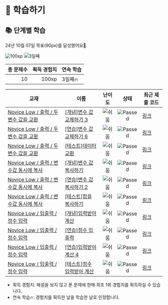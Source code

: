 # 📖 학습하기

## 📚 단계별 학습
24년 10월 07일 목표(90px)를 달성했어요🥳.

![100xp](https://img.shields.io/badge/EXP-100xp-%235cb85c.svg?for-the-badge)
![3일째](https://img.shields.io/badge/연속학습-3일째-%23E34F26.svg?for-the-badge)

|총 문제수|획득 경험치|연속 학습|
|---:|---:|---|
10|100xp|3일째🔥|

|교재|이름|난이도|상태|최근 제출 코드|
|---|---|:---:|:---:|---|
|[Novice Low / 출력 / 두 변수 값을 교환](https://www.codetree.ai/missions?missionId=4)|[[개념]변수 값 교체하기 3](https://www.codetree.ai/missions/4/problems/replacing-variable-values-3)|![쉬움][easy]|![Passed][passed]|[링크](https://github.com/sonhj0125/codetree-TILs/blob/main/241007/%EB%B3%80%EC%88%98%20%EA%B0%92%20%EA%B5%90%EC%B2%B4%ED%95%98%EA%B8%B0%203/replacing-variable-values-3.java)|
|[Novice Low / 출력 / 두 변수 값을 교환](https://www.codetree.ai/missions?missionId=4)|[[연습]변수 값 교체하기 6](https://www.codetree.ai/missions/4/problems/replacing-variable-values-6)|![쉬움][easy]|![Passed][passed]|[링크](https://github.com/sonhj0125/codetree-TILs/blob/main/241007/%EB%B3%80%EC%88%98%20%EA%B0%92%20%EA%B5%90%EC%B2%B4%ED%95%98%EA%B8%B0%206/replacing-variable-values-6.java)|
|[Novice Low / 출력 / 두 변수 값을 교환](https://www.codetree.ai/missions?missionId=4)|[[테스트]데이터 교환](https://www.codetree.ai/missions/4/problems/exchange-data)|![쉬움][easy]|![Passed][passed]|[링크](https://github.com/sonhj0125/codetree-TILs/blob/main/241007/%EB%8D%B0%EC%9D%B4%ED%84%B0%20%EA%B5%90%ED%99%98/exchange-data.java)|
|[Novice Low / 출력 / 변수값 동시에 복사](https://www.codetree.ai/missions?missionId=4)|[[개념]변수 값 복사하기](https://www.codetree.ai/missions/4/problems/copying-variable-values)|![쉬움][easy]|![Passed][passed]|[링크](https://github.com/sonhj0125/codetree-TILs/blob/main/241007/%EB%B3%80%EC%88%98%20%EA%B0%92%20%EB%B3%B5%EC%82%AC%ED%95%98%EA%B8%B0/copying-variable-values.java)|
|[Novice Low / 출력 / 변수값 동시에 복사](https://www.codetree.ai/missions?missionId=4)|[[연습]변수 값 복사하기 2](https://www.codetree.ai/missions/4/problems/copying-variable-values-2)|![쉬움][easy]|![Passed][passed]|[링크](https://github.com/sonhj0125/codetree-TILs/blob/main/241007/%EB%B3%80%EC%88%98%20%EA%B0%92%20%EB%B3%B5%EC%82%AC%ED%95%98%EA%B8%B0%202/copying-variable-values-2.java)|
|[Novice Low / 출력 / 변수값 동시에 복사](https://www.codetree.ai/missions?missionId=4)|[[테스트]합을 복사하기](https://www.codetree.ai/missions/4/problems/copy-the-sum)|![쉬움][easy]|![Passed][passed]|[링크](https://github.com/sonhj0125/codetree-TILs/blob/main/241007/%ED%95%A9%EC%9D%84%20%EB%B3%B5%EC%82%AC%ED%95%98%EA%B8%B0/copy-the-sum.java)|
|[Novice Low / 입출력 / 정수 입력](https://www.codetree.ai/missions?missionId=4)|[[개념]입력받아 계산](https://www.codetree.ai/missions/4/problems/input-calculate)|![쉬움][easy]|![Passed][passed]|[링크](https://github.com/sonhj0125/codetree-TILs/blob/main/241007/%EC%9E%85%EB%A0%A5%EB%B0%9B%EC%95%84%20%EA%B3%84%EC%82%B0/input-calculate.java)|
|[Novice Low / 입출력 / 정수 입력](https://www.codetree.ai/missions?missionId=4)|[[연습]점수 입출력](https://www.codetree.ai/missions/4/problems/enter-int-and-print-score)|![쉬움][easy]|![Passed][passed]|[링크](https://github.com/sonhj0125/codetree-TILs/blob/main/241007/%EC%A0%90%EC%88%98%20%EC%9E%85%EC%B6%9C%EB%A0%A5/enter-int-and-print-score.java)|
|[Novice Low / 입출력 / 정수 입력](https://www.codetree.ai/missions?missionId=4)|[[연습]입력받아 계산 4](https://www.codetree.ai/missions/4/problems/input-calculate-4)|![쉬움][easy]|![Passed][passed]|[링크](https://github.com/sonhj0125/codetree-TILs/blob/main/241007/%EC%9E%85%EB%A0%A5%EB%B0%9B%EC%95%84%20%EA%B3%84%EC%82%B0%204/input-calculate-4.java)|
|[Novice Low / 입출력 / 정수 입력](https://www.codetree.ai/missions?missionId=4)|[[테스트]정수 입력받아 계산](https://www.codetree.ai/missions/4/problems/calculation-by-inputting-an-integer)|![쉬움][easy]|![Passed][passed]|[링크](https://github.com/sonhj0125/codetree-TILs/blob/main/241007/%EC%A0%95%EC%88%98%20%EC%9E%85%EB%A0%A5%EB%B0%9B%EC%95%84%20%EA%B3%84%EC%82%B0/calculation-by-inputting-an-integer.java)|


* 획득 경험치: 해설을 보지 않고 푼 문제에 한해 최초 1회 경험치를 획득하실 수 있습니다.
* 연속 학습🔥: 경험치를 획득한 날을 학습한 날로 인정합니다.










[b5]: https://img.shields.io/badge/Bronze_5-%235D3E31.svg
[b4]: https://img.shields.io/badge/Bronze_4-%235D3E31.svg
[b3]: https://img.shields.io/badge/Bronze_3-%235D3E31.svg
[b2]: https://img.shields.io/badge/Bronze_2-%235D3E31.svg
[b1]: https://img.shields.io/badge/Bronze_1-%235D3E31.svg
[s5]: https://img.shields.io/badge/Silver_5-%23394960.svg
[s4]: https://img.shields.io/badge/Silver_4-%23394960.svg
[s3]: https://img.shields.io/badge/Silver_3-%23394960.svg
[s2]: https://img.shields.io/badge/Silver_2-%23394960.svg
[s1]: https://img.shields.io/badge/Silver_1-%23394960.svg
[g5]: https://img.shields.io/badge/Gold_5-%23FFC433.svg
[g4]: https://img.shields.io/badge/Gold_4-%23FFC433.svg
[g3]: https://img.shields.io/badge/Gold_3-%23FFC433.svg
[g2]: https://img.shields.io/badge/Gold_2-%23FFC433.svg
[g1]: https://img.shields.io/badge/Gold_1-%23FFC433.svg
[p5]: https://img.shields.io/badge/Platinum_5-%2376DDD8.svg
[p4]: https://img.shields.io/badge/Platinum_4-%2376DDD8.svg
[p3]: https://img.shields.io/badge/Platinum_3-%2376DDD8.svg
[p2]: https://img.shields.io/badge/Platinum_2-%2376DDD8.svg
[p1]: https://img.shields.io/badge/Platinum_1-%2376DDD8.svg
[passed]: https://img.shields.io/badge/Passed-%23009D27.svg
[failed]: https://img.shields.io/badge/Failed-%23D24D57.svg
[easy]: https://img.shields.io/badge/쉬움-%235cb85c.svg?for-the-badge
[medium]: https://img.shields.io/badge/보통-%23FFC433.svg?for-the-badge
[hard]: https://img.shields.io/badge/어려움-%23D24D57.svg?for-the-badge